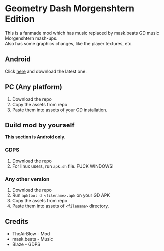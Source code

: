 # Geometry Dash Morgenshtern Edition
This is a fanmade mod which has music replaced by mask.beats GD music Morgenshtern mash-ups.</br>
Also has some graphics changes, like the player textures, etc.

## Android
Click [here](https://github.com/TheAirBlow/gdpsmorgen/releases/) and download the latest one.

## PC (Any platform)
1) Download the repo
2) Copy the assets from repo
3) Paste them into assets of your GD installation.

## Build mod by yourself
**This section is Android only.**

### GDPS
1) Download the repo
2) For linux users, run `apk.sh` file. FUCK WINDOWS!

### Any other version
1) Download the repo
2) Run `apktool d <filename>.apk` on your GD APK
2) Copy the assets from repo
3) Paste them into assets of `<filename>` directory.

## Credits
* TheAirBlow - Mod
* mask.beats - Music
* Blaze - GDPS
